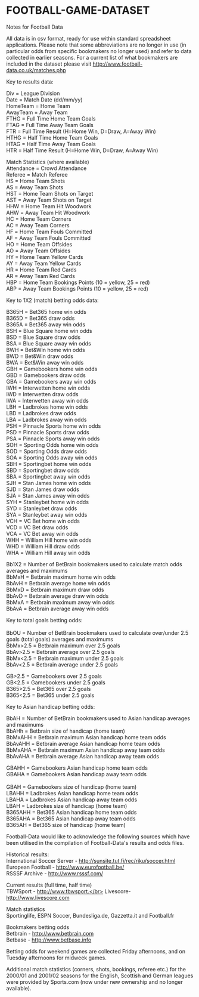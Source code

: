 # FOOTBALL-GAME-DATASET

Notes for Football Data

All data is in csv format, ready for use within standard spreadsheet applications. 
Please note that some abbreviations are no longer in use (in particular odds from specific bookmakers no longer used) and refer to data collected in earlier seasons. 
For a current list of what bookmakers are included in the dataset please visit http://www.football-data.co.uk/matches.php

Key to results data:

Div = League Division</br>
Date = Match Date (dd/mm/yy)</br>
HomeTeam = Home Team</br>
AwayTeam = Away Team</br>
FTHG = Full Time Home Team Goals</br>
FTAG = Full Time Away Team Goals</br>
FTR = Full Time Result (H=Home Win, D=Draw, A=Away Win)</br>
HTHG = Half Time Home Team Goals</br>
HTAG = Half Time Away Team Goals</br>
HTR = Half Time Result (H=Home Win, D=Draw, A=Away Win)</br>

Match Statistics (where available)</br>
Attendance = Crowd Attendance</br>
Referee = Match Referee</br>
HS = Home Team Shots</br>
AS = Away Team Shots</br>
HST = Home Team Shots on Target</br>
AST = Away Team Shots on Target</br>
HHW = Home Team Hit Woodwork</br>
AHW = Away Team Hit Woodwork</br>
HC = Home Team Corners</br>
AC = Away Team Corners</br>
HF = Home Team Fouls Committed</br>
AF = Away Team Fouls Committed</br>
HO = Home Team Offsides</br>
AO = Away Team Offsides</br>
HY = Home Team Yellow Cards</br>
AY = Away Team Yellow Cards</br>
HR = Home Team Red Cards</br>
AR = Away Team Red Cards</br>
HBP = Home Team Bookings Points (10 = yellow, 25 = red)</br>
ABP = Away Team Bookings Points (10 = yellow, 25 = red)</br>

Key to 1X2 (match) betting odds data:</br>

B365H = Bet365 home win odds</br>
B365D = Bet365 draw odds</br>
B365A = Bet365 away win odds</br>
BSH = Blue Square home win odds</br>
BSD = Blue Square draw odds</br>
BSA = Blue Square away win odds</br>
BWH = Bet&Win home win odds</br>
BWD = Bet&Win draw odds</br>
BWA = Bet&Win away win odds</br>
GBH = Gamebookers home win odds</br>
GBD = Gamebookers draw odds</br>
GBA = Gamebookers away win odds</br>
IWH = Interwetten home win odds</br>
IWD = Interwetten draw odds</br>
IWA = Interwetten away win odds</br>
LBH = Ladbrokes home win odds</br>
LBD = Ladbrokes draw odds</br>
LBA = Ladbrokes away win odds</br>
PSH = Pinnacle Sports home win odds</br>
PSD = Pinnacle Sports draw odds</br>
PSA = Pinnacle Sports away win odds</br>
SOH = Sporting Odds home win odds</br>
SOD = Sporting Odds draw odds</br>
SOA = Sporting Odds away win odds</br>
SBH = Sportingbet home win odds</br>
SBD = Sportingbet draw odds</br>
SBA = Sportingbet away win odds</br>
SJH = Stan James home win odds</br>
SJD = Stan James draw odds</br>
SJA = Stan James away win odds</br>
SYH = Stanleybet home win odds</br>
SYD = Stanleybet draw odds</br>
SYA = Stanleybet away win odds</br>
VCH = VC Bet home win odds</br>
VCD = VC Bet draw odds</br>
VCA = VC Bet away win odds</br>
WHH = William Hill home win odds</br>
WHD = William Hill draw odds</br>
WHA = William Hill away win odds</br>

Bb1X2 = Number of BetBrain bookmakers used to calculate match odds averages and maximums</br>
BbMxH = Betbrain maximum home win odds</br>
BbAvH = Betbrain average home win odds</br>
BbMxD = Betbrain maximum draw odds</br>
BbAvD = Betbrain average draw win odds</br>
BbMxA = Betbrain maximum away win odds</br>
BbAvA = Betbrain average away win odds</br>



Key to total goals betting odds:</br>
</br>
BbOU = Number of BetBrain bookmakers used to calculate over/under 2.5 goals (total goals) averages and maximums</br>
BbMx>2.5 = Betbrain maximum over 2.5 goals</br>
BbAv>2.5 = Betbrain average over 2.5 goals</br>
BbMx<2.5 = Betbrain maximum under 2.5 goals</br>
BbAv<2.5 = Betbrain average under 2.5 goals</br>

GB>2.5 = Gamebookers over 2.5 goals</br>
GB<2.5 = Gamebookers under 2.5 goals</br>
B365>2.5 = Bet365 over 2.5 goals</br>
B365<2.5 = Bet365 under 2.5 goals</br>


Key to Asian handicap betting odds:</br>

BbAH = Number of BetBrain bookmakers used to Asian handicap averages and maximums</br>
BbAHh = Betbrain size of handicap (home team)</br>
BbMxAHH = Betbrain maximum Asian handicap home team odds</br>
BbAvAHH = Betbrain average Asian handicap home team odds</br>
BbMxAHA = Betbrain maximum Asian handicap away team odds</br>
BbAvAHA = Betbrain average Asian handicap away team odds</br>

GBAHH = Gamebookers Asian handicap home team odds</br>
GBAHA = Gamebookers Asian handicap away team odds</br></br>
GBAH = Gamebookers size of handicap (home team)</br>
LBAHH = Ladbrokes Asian handicap home team odds</br>
LBAHA = Ladbrokes Asian handicap away team odds</br>
LBAH = Ladbrokes size of handicap (home team)</br>
B365AHH = Bet365 Asian handicap home team odds</br>
B365AHA = Bet365 Asian handicap away team odds</br>
B365AH = Bet365 size of handicap (home team)</br>

Football-Data would like to acknowledge the following sources which have been utilised in the compilation of Football-Data's results and odds files.</br>

Historical results:</br>
International Soccer Server - http://sunsite.tut.fi/rec/riku/soccer.html</br>
European Football - http://www.eurofootball.be/</br>
RSSSF Archive - http://www.rsssf.com/</br>

Current results (full time, half time)</br>
TBWSport - http://www.tbwsport.</br>
Livescore- http://www.livescore.com

Match statistics</br>
Sportinglife, ESPN Soccer, Bundesliga.de, Gazzetta.it and Football.fr</br>

Bookmakers betting odds</br>
Betbrain - http://www.betbrain.com</br>
Betbase - http://www.betbase.info</br>

Betting odds for weekend games are collected Friday afternoons, and on Tuesday afternoons for midweek games.</br>

Additional match statistics (corners, shots, bookings, referee etc.) for the 2000/01 and 2001/02 seasons for the English, Scottish and German leagues were provided by Sports.com (now under new ownership and no longer available).</br>

